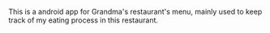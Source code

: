 This is a android app for Grandma's restaurant's menu, mainly used to keep track of my eating process in this restaurant.